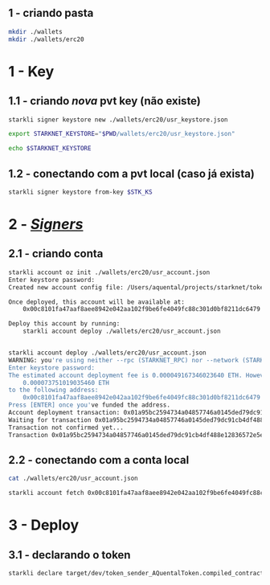 ## 1 - criando pasta

```sh
mkdir ./wallets
mkdir ./wallets/erc20
```

# 1 - Key

## 1.1 - criando _nova_ pvt key (não existe)

```sh
starkli signer keystore new ./wallets/erc20/usr_keystore.json

export STARKNET_KEYSTORE="$PWD/wallets/erc20/usr_keystore.json"

echo $STARKNET_KEYSTORE
```

## 1.2 - conectando com a pvt local (caso já exista)

```sh
starkli signer keystore from-key $STK_KS
```

# 2 - [_Signers_](https://book.starkli.rs/signers)

## 2.1 - criando conta

```sh
starkli account oz init ./wallets/erc20/usr_account.json
Enter keystore password:
Created new account config file: /Users/aquental/projects/starknet/token-sender-erc20-basecamp2/wallets/erc20/usr_account.json

Once deployed, this account will be available at:
    0x00c8101fa47aaf8aee8942e042aa102f9be6fe4049fc88c301d0bf8211dc6479

Deploy this account by running:
    starkli account deploy ./wallets/erc20/usr_account.json


starkli account deploy ./wallets/erc20/usr_account.json
WARNING: you're using neither --rpc (STARKNET_RPC) nor --network (STARKNET_NETWORK). The `sepolia` network is used by default. See https://book.starkli.rs/providers for more details.
Enter keystore password:
The estimated account deployment fee is 0.000049167346023640 ETH. However, to avoid failure, fund at least:
    0.000073751019035460 ETH
to the following address:
    0x00c8101fa47aaf8aee8942e042aa102f9be6fe4049fc88c301d0bf8211dc6479
Press [ENTER] once you've funded the address.
Account deployment transaction: 0x01a95bc2594734a04857746a0145ded79dc91cb4df488e12836572e5e0b143cb
Waiting for transaction 0x01a95bc2594734a04857746a0145ded79dc91cb4df488e12836572e5e0b143cb to confirm. If this process is interrupted, you will need to run `starkli account fetch` to update the account file.
Transaction not confirmed yet...
Transaction 0x01a95bc2594734a04857746a0145ded79dc91cb4df488e12836572e5e0b143cb confirmed
```

## 2.2 - conectando com a conta local

```sh
cat ./wallets/erc20/usr_account.json

starkli account fetch 0x00c8101fa47aaf8aee8942e042aa102f9be6fe4049fc88c301d0bf8211dc6479 --rpc <???> --output ./wallets/erc20/usr_account.json
```

# 3 - Deploy

## 3.1 - declarando o token

```sh
starkli declare target/dev/token_sender_AQuentalToken.compiled_contract_class.json --rpc 
```
